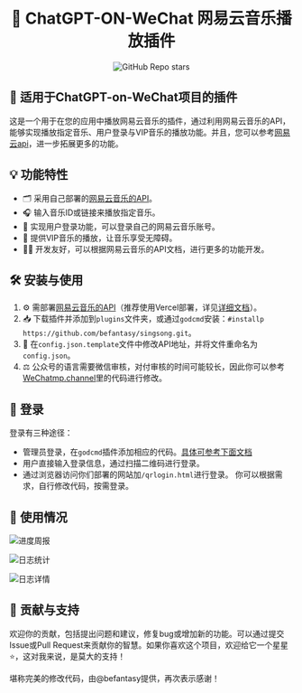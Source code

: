 <div align="center">

<h1 align="center">🎵 ChatGPT-ON-WeChat 网易云音乐播放插件</h1>

![GitHub Repo stars](https://img.shields.io/github/stars/Yanyutin753/chatgpt-wechat-singSong?style=large)


</div>

## 🔌 适用于ChatGPT-on-WeChat项目的插件
这是一个用于在您的应用中播放网易云音乐的插件，通过利用网易云音乐的API，能够实现播放指定音乐、用户登录与VIP音乐的播放功能。并且，您可以参考[网易云api](https://neteasecloudmusicapi.vercel.app/#/)，进一步拓展更多的功能。

## 💡 功能特性
- 🗂 采用自己部署的[网易云音乐的API](https://github.com/Binaryify/NeteaseCloudMusicApi)。
- 🎧 输入音乐ID或链接来播放指定音乐。
- 👤 实现用户登录功能，可以登录自己的网易云音乐账号。
- 🎵 提供VIP音乐的播放，让音乐享受无障碍。
- 👩‍💻 开发友好，可以根据网易云音乐的API文档，进行更多的功能开发。

## 🛠 安装与使用
1. ⚙ 需部署[网易云音乐的API](https://github.com/Binaryify/NeteaseCloudMusicApi)（推荐使用Vercel部署，详见[详细文档](https://github.com/Binaryify/NeteaseCloudMusicApi)）。
2. 📥 下载插件并添加到`plugins`文件夹，或通过`godcmd`安装：`#installp https://github.com/befantasy/singsong.git`。
3. 🔧 在`config.json.template`文件中修改API地址，并将文件重命名为`config.json`。
4. ⚖ 公众号的语言需要微信审核，对付审核的时间可能较长，因此你可以参考[WeChatmp.channel](https://github.com/Yanyutin753/chatgpt-wechat-singSong/blob/main/%E6%9D%82%E9%A1%B9/wechatmp_channel.py)里的代码进行修改。

## 🔑 登录
登录有三种途径：
- 管理员登录，在`godcmd`插件添加相应的代码。[具体可参考下面文档](https://github.com/Yanyutin753/chatgpt-wechat-singSong/blob/main/%E6%9D%82%E9%A1%B9/godcmd.py.temp)
- 用户直接输入登录信息，通过扫描二维码进行登录。
- 通过浏览器访问你们部署的网站加`/qrlogin.html`进行登录。
你可以根据需求，自行修改代码，按需登录。

## 👀 使用情况
![进度周报](https://github.com/Yanyutin753/chatgpt-wechat-singSong/assets/132346501/27017915-1d7c-4413-a8fe-b04cc2c3b652)

![日志统计](https://github.com/Yanyutin753/chatgpt-wechat-singSong/assets/132346501/794c3699-5e8d-45f9-96df-5f01bfcf45a0)

![日志详情](https://github.com/Yanyutin753/chatgpt-wechat-singSong/assets/132346501/29000ddf-db40-4948-aef6-85ff0129ba09)

## 👏 贡献与支持
欢迎你的贡献，包括提出问题和建议，修复bug或增加新的功能。可以通过提交Issue或Pull Request来贡献你的智慧。如果你喜欢这个项目，欢迎给它一个星星⭐，这对我来说，是莫大的支持！

堪称完美的修改代码，由@befantasy提供，再次表示感谢！